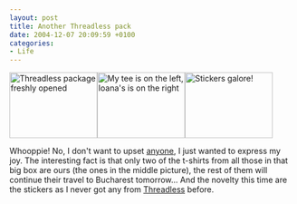 ```yaml
---
layout: post
title: Another Threadless pack
date: 2004-12-07 20:09:59 +0100
categories:
- Life
---
```

<a href="http://www.rusiczki.net/blog/blogpics/threadless_december_2004_01.php" onclick="window.open('http://www.rusiczki.net/blog/blogpics/threadless_december_2004_01.php','popup','width=640,height=480,scrollbars=no,resizable=no,toolbar=no,directories=no,location=no,menubar=no,status=no,left=0,top=0'); return false"><img src="http://www.rusiczki.net/blog/blogpics/threadless_december_2004_01-thumb.jpg" width="155" height="116" border="0" alt="Threadless package freshly opened" class="image" /></a><a href="http://www.rusiczki.net/blog/blogpics/threadless_december_2004_021.php" onclick="window.open('http://www.rusiczki.net/blog/blogpics/threadless_december_2004_021.php','popup','width=640,height=480,scrollbars=no,resizable=no,toolbar=no,directories=no,location=no,menubar=no,status=no,left=0,top=0'); return false"><img src="http://www.rusiczki.net/blog/blogpics/threadless_december_2004_02-thumb.jpg" width="155" height="116" border="0" alt="My tee is on the left, Ioana's is on the right" class="image" /></a><a href="http://www.rusiczki.net/blog/blogpics/threadless_december_2004_03.php" onclick="window.open('http://www.rusiczki.net/blog/blogpics/threadless_december_2004_03.php','popup','width=640,height=480,scrollbars=no,resizable=no,toolbar=no,directories=no,location=no,menubar=no,status=no,left=0,top=0'); return false"><img src="http://www.rusiczki.net/blog/blogpics/threadless_december_2004_03-thumb.jpg" width="155" height="116" border="0" alt="Stickers galore!" class="image" /></a>

Whooppie! No, I don't want to upset <a href="http://www.supermagnet.ro/deea/index.php?p=57">anyone</a>, I just wanted to express my joy. The interesting fact is that only two of the t-shirts from all those in that big box are ours (the ones in the middle picture), the rest of them will continue their travel to Bucharest tomorrow... And the novelty this time are the stickers as I never got any from <a href="http://www.threadless.com">Threadless</a> before.
